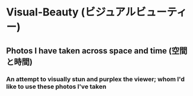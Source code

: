 # Visual-Beauty (ビジュアルビューティー)

## Photos I have taken across space and time (空間と時間)

### An attempt to visually stun and purplex the viewer; whom I'd like to use these photos I've taken 
